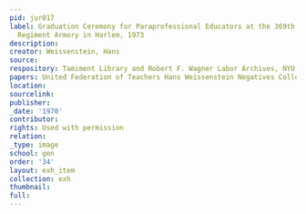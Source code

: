 ```yaml
---
pid: jur017
label: Graduation Ceremony for Paraprofessional Educators at the 369th "Hellfighters"
  Regiment Armory in Harlem, 1973
description:
creator: Weissenstein, Hans
source:
respository: Tamiment Library and Robert F. Wagner Labor Archives, NYU
papers: United Federation of Teachers Hans Weissenstein Negatives Collection
location:
sourcelink:
publisher:
_date: '1970'
contributor:
rights: Used with permission
relation:
_type: image
school: gen
order: '34'
layout: exh_item
collection: exh
thumbnail:
full:
---
```

